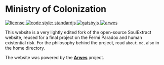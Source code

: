 # Ministry of Colonization

<a href="https://github.com/soulextract/soulextract.com/blob/master/LICENSE">
  <img src="https://img.shields.io/github/license/soulextract/soulextract.com.svg?maxAge=2592000" alt="license" />
</a>
<a href="https://standardjs.com">
  <img src="https://img.shields.io/badge/code_style-standardjs-cccc44.svg?style=flat-square" alt="code style: standardjs">
</a>
<a href="http://gatsbyjs.org">
  <img src="https://img.shields.io/badge/maintained%20with-gatsby-663399.svg" alt="gatsbyjs" />
</a>
<a href="https://arwes.dev">
  <img src="https://img.shields.io/badge/powered%20by-arwes-02b2d4.svg" alt="arwes" />
</a>

This website is a very lightly edited fork of the open-source SoulExtract website, reused for a final project on the Fermi Paradox and human existential risk. For the philosophy behind the project, read `about.md`, also in the home directory.

The website was powered by the **[Arwes](https://arwes.dev)** project.

